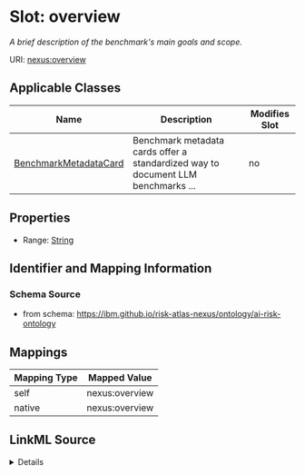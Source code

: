 

# Slot: overview


_A brief description of the benchmark's main goals and scope._





URI: [nexus:overview](https://ibm.github.io/risk-atlas-nexus/ontology/overview)



<!-- no inheritance hierarchy -->





## Applicable Classes

| Name | Description | Modifies Slot |
| --- | --- | --- |
| [BenchmarkMetadataCard](BenchmarkMetadataCard.md) | Benchmark metadata cards offer a standardized way to document LLM benchmarks ... |  no  |







## Properties

* Range: [String](String.md)





## Identifier and Mapping Information







### Schema Source


* from schema: https://ibm.github.io/risk-atlas-nexus/ontology/ai-risk-ontology




## Mappings

| Mapping Type | Mapped Value |
| ---  | ---  |
| self | nexus:overview |
| native | nexus:overview |




## LinkML Source

<details>
```yaml
name: overview
description: A brief description of the benchmark's main goals and scope.
from_schema: https://ibm.github.io/risk-atlas-nexus/ontology/ai-risk-ontology
rank: 1000
alias: overview
owner: BenchmarkMetadataCard
domain_of:
- BenchmarkMetadataCard
range: string

```
</details>
